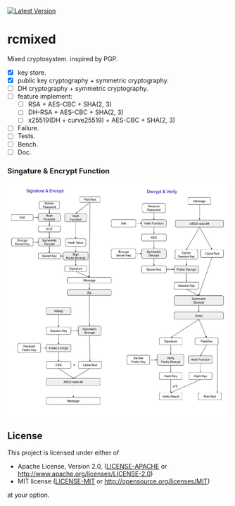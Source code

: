 [![Latest Version](https://img.shields.io/badge/crates.io-v0.0.1-green.svg)](https://crates.io/crates/rcmixed)

# rcmixed
Mixed cryptosystem. inspired by PGP.

- [x] key store.
- [x] public key cryptography + symmetric cryptography.
- [ ] DH cryptography + symmetric cryptography.
- [ ] feature implement:
  - [ ] RSA + AES-CBC + SHA(2, 3)
  - [ ] DH-RSA + AES-CBC + SHA(2, 3)
  - [ ] x25519(DH + curve25519) + AES-CBC + SHA(2, 3)
- [ ] Failure.
- [ ] Tests.
- [ ] Bench.
- [ ] Doc.

### Singature & Encrypt Function
![img](./assets/sign_encrypt.jpg)

## License

This project is licensed under either of

 * Apache License, Version 2.0, ([LICENSE-APACHE](LICENSE-APACHE) or
   http://www.apache.org/licenses/LICENSE-2.0)
 * MIT license ([LICENSE-MIT](LICENSE-MIT) or
   http://opensource.org/licenses/MIT)

at your option.

